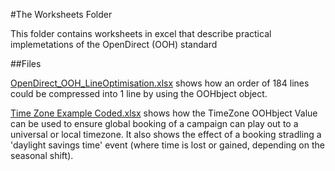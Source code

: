 
#The Worksheets Folder

This folder contains worksheets in excel that describe practical implemetations of the OpenDirect (OOH) standard

##Files

[OpenDirect_OOH_LineOptimisation.xlsx](https://github.com/Outsmart-OOH/ooh_open_direct/blob/master/examples/Worksheets/OpenDirect_OOH_LineOptimisation.xlsx) shows how an order of 184 lines could be compressed into 1 line by using the OOHbject object.

[Time Zone Example Coded.xlsx](https://github.com/Outsmart-OOH/ooh_open_direct/blob/master/examples/Worksheets/Time%20Zone%20Example%20Coded.xlsx) shows how the TimeZone OOHbject Value can be used to ensure global booking of a campaign can play out to a universal or local timezone. It also shows the effect of a booking stradling a 'daylight savings time' event (where time is lost or gained, depending on the seasonal shift).
